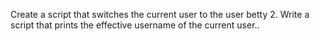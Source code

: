 Create a script that switches the current user to the user betty
2. Write a script that prints the effective username of the current user..

